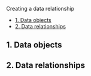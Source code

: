 Creating a data relationship

- [1. Data objects](#1-data-objects)
- [2. Data relationships](#2-data-relationships)

## 1. Data objects

## 2. Data relationships